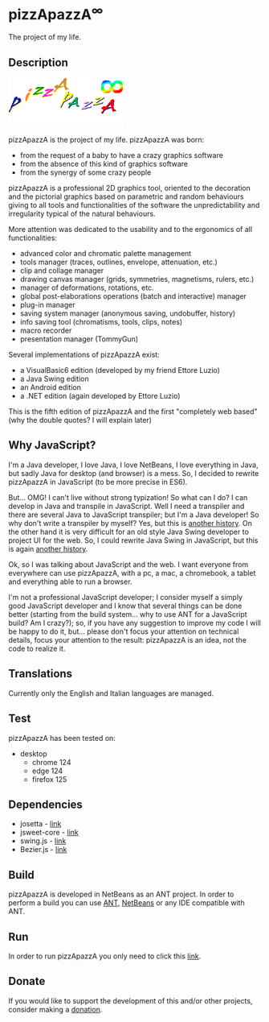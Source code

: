 # pizzApazzA<sup>&#8734;</sup>
The project of my life.

## Description
![pizzApazza.png](https://github.com/gianpierodiblasi/pizzApazzAinfinity/blob/master/readme/pizzApazzA.png?raw=true)

pizzApazzA is the project of my life. pizzApazzA was born:
- from the request of a baby to have a crazy graphics software
- from the absence of this kind of graphics software
- from the synergy of some crazy people

pizzApazzA is a professional 2D graphics tool, oriented to the decoration and the pictorial graphics based on parametric and random behaviours
giving to all tools and functionalities of the software the unpredictability and irregularity typical of the natural behaviours.

More attention was dedicated to the usability and to the ergonomics of all functionalities:
- advanced color and chromatic palette management
- tools manager (traces, outlines, envelope, attenuation, etc.)
- clip and collage manager
- drawing canvas manager (grids, symmetries, magnetisms, rulers, etc.)
- manager of deformations, rotations, etc.
- global post-elaborations operations (batch and interactive) manager
- plug-in manager
- saving system manager (anonymous saving, undobuffer, history)
- info saving tool (chromatisms, tools, clips, notes)
- macro recorder
- presentation manager (TommyGun)

Several implementations of pizzApazzA exist:
- a VisualBasic6 edition (developed by  my friend Ettore Luzio)
- a Java Swing edition
- an Android edition
- a .NET edition (again developed by  Ettore Luzio)

This is the fifth edition of pizzApazzA and the first "completely web based" (why the double quotes? I will explain later)

## Why JavaScript?
I'm a Java developer, I love Java, I love NetBeans, I love everything in Java, but sadly Java for desktop (and browser) is a mess.
So, I decided to rewrite pizzApazzA in JavaScript (to be more precise in ES6).

But... OMG! I can't live without strong typization! So what can I do? I can develop in Java and transpile in JavaScript. Well I need a
transpiler and there are several Java to JavaScript transpiler; but I'm a Java developer! So why don't write a transpiler by myself? Yes,
but this is [another history](https://github.com/gianpierodiblasi/josetta). On the other hand it is very difficult for an old style Java
Swing developer to project UI for the web. So, I could rewrite Java Swing in JavaScript, but this is again [another history](https://github.com/gianpierodiblasi/swing.js).

Ok, so I was talking about JavaScript and the web. I want everyone from everywhere can use pizzApazzA, with a pc, a mac, a chromebook,
a tablet and everything able to run a browser.

I'm not a professional JavaScript developer; I consider myself a simply good JavaScript developer and I know that several things can be
done better (starting from the build system... why to use ANT for a JavaScript build? Am I crazy?); so, if you have any suggestion to
improve my code I will be happy to do it, but... please don't focus your attention on technical details, focus your attention to the result:
pizzApazzA is an idea, not the code to realize it.

## Translations
Currently only the English and Italian languages are managed.

## Test
pizzApazzA has been tested on:
- desktop
  - chrome 124
  - edge 124
  - firefox 125

## Dependencies
- josetta - [link](https://github.com/gianpierodiblasi/josetta)
- jsweet-core - [link](https://repository.jsweet.org/artifactory/libs-release-local/org/jsweet/jsweet-core/)
- swing.js - [link](https://github.com/gianpierodiblasi/swing.js)
- Bezier.js - [link](https://pomax.github.io/bezierjs/)

## Build
pizzApazzA is developed in NetBeans as an ANT project. In order to perform a build you can use [ANT](https://ant.apache.org/),
[NetBeans](https://netbeans.apache.org/) or any IDE compatible with ANT.

## Run
In order to run pizzApazzA you only need to click this [link](https://gianpierodiblasi.github.io/pizzApazzAinfinity/).

## Donate
If you would like to support the development of this and/or other projects, consider making a
[donation](https://www.paypal.com/donate/?business=HCDX9BAEYDF4C&no_recurring=0&currency_code=EUR).